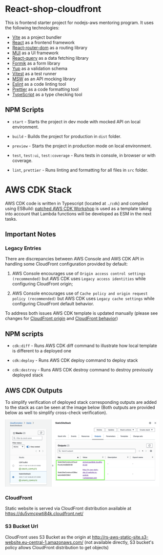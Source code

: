 # React-shop-cloudfront

This is frontend starter project for nodejs-aws mentoring program. It uses the following technologies:

- [Vite](https://vitejs.dev/) as a project bundler
- [React](https://beta.reactjs.org/) as a frontend framework
- [React-router-dom](https://reactrouterdotcom.fly.dev/) as a routing library
- [MUI](https://mui.com/) as a UI framework
- [React-query](https://react-query-v3.tanstack.com/) as a data fetching library
- [Formik](https://formik.org/) as a form library
- [Yup](https://github.com/jquense/yup) as a validation schema
- [Vitest](https://vitest.dev/) as a test runner
- [MSW](https://mswjs.io/) as an API mocking library
- [Eslint](https://eslint.org/) as a code linting tool
- [Prettier](https://prettier.io/) as a code formatting tool
- [TypeScript](https://www.typescriptlang.org/) as a type checking tool

## NPM Scripts

* `start` - Starts the project in dev mode with mocked API on local environment.

* `build` - Builds the project for production in `dist` folder.

* `preview` - Starts the project in production mode on local environment.

* `test`, `test:ui`, `test:coverage` - Runs tests in console, in browser or with coverage.

* `lint`, `prettier` - Runs linting and formatting for all files in `src` folder.

# AWS CDK Stack

AWS CDK code is written in Typescript (located at `./cdk`) and compiled using ESBuild: [patched AWS CDK Workshop](https://github.com/hazardsoft/aws-cdk-workshop) is used as a template taking into account that Lambda functions will be developed as ESM in the next tasks.

## Important Notes

### Legacy Entries

There are discrepancies between AWS Console and AWS CDK API in handling some CloudFront configuration provided by default:

1. AWS Console encourages use of `Origin access control settings (recommended)` but AWS CDK uses `Legacy access identities` while configuring CloudFront origin;

2. AWS Console encourages use of `Cache policy and origin request policy (recommended)` but AWS CDK uses `Legacy cache settings` while configuring CloudFront default behavior.

To address both issues AWS CDK template is updated manually (please see changes for [CloudFront origin](https://github.com/hazardsoft/nodejs-aws-shop-react/blob/task-2/cdk/StaticSiteConstruct.ts#L58-L59) and [CloudFront behavior](https://github.com/hazardsoft/nodejs-aws-shop-react/blob/task-2/cdk/StaticSiteConstruct.ts#L62-L65))


## NPM scripts

* `cdk:diff` - Runs AWS CDK diff command to illustrate how local template is different to a deployed one

* `cdk:deploy` - Runs AWS CDK deploy command to deploy stack

* `cdk:destroy` - Runs AWS CDK destroy command to destroy previously deployed stack

## AWS CDK Outputs

To simplify verification of deployed stack corresponding outputs are added to the stack as can be seen at the image below (Both outputs are provided below as well to simplify cross-check verification).

![image](./images/stack-outputs.png)

### CloudFront

Static website is served via CloudFront distribution available at https://du5vmcpwti84k.cloudfront.net/

### S3 Bucket Url

CloudFront uses S3 Bucket as the origin at http://rs-aws-static-site.s3-website.eu-central-1.amazonaws.com/ (not available directly, S3 bucket's policy allows CloudFront distribution to get objects)